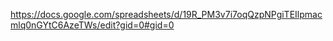 https://docs.google.com/spreadsheets/d/19R_PM3v7i7oqQzpNPgiTEIlpmacmlq0nGYtC6AzeTWs/edit?gid=0#gid=0
